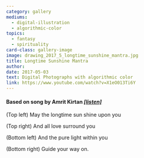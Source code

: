 ```yaml
---
category: gallery
mediums:
  - digital-illustration
  - algorithmic-color
topics:
  - fantasy
  - spirituality
card-class: gallery-image
image: drawing_2017_5_longtime_sunshine_mantra.jpg
title: Longtime Sunshine Mantra
author:
date: 2017-05-03
text: Digital Photographs with algorithmic color
link: https://www.youtube.com/watch?v=X1eO013Ti6Y
---
```


#### Based on song by Amrit Kirtan ___[[listen]](https://www.youtube.com/watch?v=X1eO013Ti6Y)___

(Top left) May the longtime sun shine upon you

(Top right) And all love surround you

(Bottom left) And the pure light within you

(Bottom right) Guide your way on.
